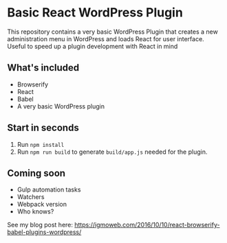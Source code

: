 # Basic React WordPress Plugin

This repository contains a very basic WordPress Plugin that creates a new administration menu in WordPress and loads
React for user interface. Useful to speed up a plugin development with React in mind

## What's included

- Browserify
- React
- Babel
- A very basic WordPress plugin

## Start in seconds

1. Run `npm install`
2. Run `npm run build` to generate `build/app.js` needed for the plugin.

## Coming soon

- Gulp automation tasks
- Watchers
- Webpack version
- Who knows?

See my blog post here: https://igmoweb.com/2016/10/10/react-browserify-babel-plugins-wordpress/